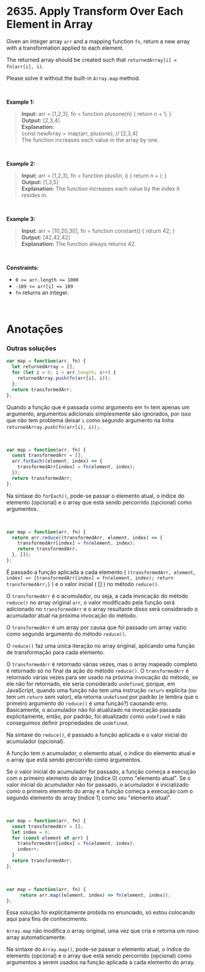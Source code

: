 # 2635. Apply Transform Over Each Element in Array

Given an integer array `arr` and a mapping function `fn`, return a new array with a transformation applied to each element.

The returned array should be created such that `returnedArray[i] = fn(arr[i], i)`.

Please solve it without the built-in `Array.map` method.

<br> 

**Example 1:**

> **Input:** arr = [1,2,3], fn = function plusone(n) { return n + 1; }  
> **Output:** [2,3,4]  
> **Explanation:**  
> const newArray = map(arr, plusone); // [2,3,4]  
> The function increases each value in the array by one.  

<br>

**Example 2:**

> **Input:** arr = [1,2,3], fn = function plusI(n, i) { return n + i; }  
> **Output:** [1,3,5]  
> **Explanation:** The function increases each value by the index it resides in.  

<br>

**Example 3:**

> **Input:** arr = [10,20,30], fn = function constant() { return 42; }  
> **Output:** [42,42,42]  
> **Explanation:** The function always returns 42.  
 
 <br>

**Constraints:**

- `0 <= arr.length <= 1000`  
- `-109 <= arr[i] <= 109`  
- `fn` returns an integer.  

<br>

# Anotações

### Outras soluções

```js
var map = function(arr, fn) {
  let returnedArray = [];
  for (let i = 0; i < arr.length; i++) {
    returnedArray.push(fn(arr[i], i));
  };
  return transformedArr;
};
```

Quando a função que é passada como argumento em `fn` tem apenas um argumento, argumentos adicionais simplesmente são ignorados, por isso que não tem problema deixar `i` como segundo argumento na linha `returnedArray.push(fn(arr[i], i));`.

<br>

```js
var map = function(arr, fn) {
  const transformedArr = [];
  arr.forEach((element, index) => {
    transformedArr[index] = fn(element, index);
  });
  return transformedArr;
};
```

Na sintaxe do `forEach()`, pode-se passar o elemento atual, o índice do elemento (opcional) e o array que está sendo percorrido (opcional) como argumentos.

<br>

```js
var map = function(arr, fn) {
  return arr.reduce((transformedArr, element, index) => {
    transformedArr[index] = fn(element, index);
    return transformedArr;
  }, []);
};
```

É passado a função aplicada a cada elemento ( `(transformedArr, element, index) => {transformedArr[index] = fn(element, index); return transformedArr;}` ) e o valor inicial ( [] ) no método `reduce()`.  

O `transformedArr` é o acumulador, ou seja, a cada invocação do método `reduce()` no array original `arr`, o valor modificado pela função será adicionado no `transformedArr` e o array resultante disso será considerado o acumulador atual na próxima invocação do método.  

O `transformedArr` é um array por causa que foi passado um array vazio como segundo argumento do método `reduce()`.  

O `reduce()` faz uma única iteração no array original, aplicando uma função de transformação para cada elemento.  

O `transformedArr` é retornado várias vezes, mas o array mapeado completo é retornado só no final da ação do método `reduce()`. O `transformedArr` é retornado várias vezes para ser usado na próxima invocação do método, se ele não for retornado, ele seria considerado `undefined`, porque, em JavaScript, quando uma função não tem uma instrução `return` explícita (ou tem um `return` sem valor), ela retorna `undefined` por padrão (e lembra que o primeiro argumento do `reduce()` é uma função?) causando erro. Basicamente, o acumulador não foi atualizado na invocação passada explicitamente, então, por padrão, foi atualizado como `undefined` e não conseguimos definir propriedades de `undefined`.

Na sintaxe do `reduce()`, é passado a função aplicada e o valor inicial do acumulador (opcional). 

A função tem o acumulador, o elemento atual, o índice do elemento atual e o array que está sendo percorrido como argumentos.

Se o valor inicial do acumulador for passado, a função começa a execução com o primeiro elemento do array (índice 0) como "elemento atual". Se o valor inicial do acumulador não for passado, o acumulador é inicializado como o primeiro elemento do array e a função começa a execução com o segundo elemento do array (índice 1) como seu "elemento atual".

<br>

```js
var map = function(arr, fn) {
  const transformedArr = [];
  let index = 0;
  for (const element of arr) {
    transformedArr[index] = fn(element, index);
    index++;
  }
  return transformedArr;
};
```

<br>

```js
var map = function(arr, fn) {
     return arr.map((element, index) => fn(element, index));
};
```

Essa solução foi explicitamente probida no enunciado, só estou colocando aqui para fins de conhecimento.  

`Array.map` não modifica o array original, uma vez que cria e retorna um novo array automaticamente.  

Na sintaxe do `Array.map()`, pode-se passar o elemento atual, o índice do elemento (opcional) e o array que está sendo percorrido (opcional) como argumentos a serem usados na função aplicada a cada elemento do array.